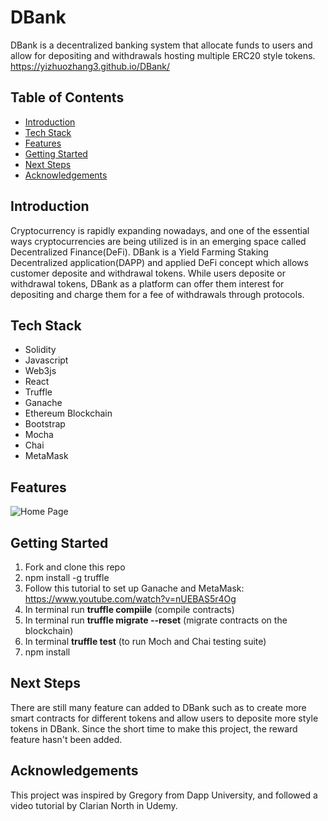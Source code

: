 # **DBank**
DBank is a decentralized banking system that allocate funds to users and allow for depositing and withdrawals hosting multiple ERC20 style tokens.
https://yizhuozhang3.github.io/DBank/

## Table of Contents
- [Introduction](#introduction)
- [Tech Stack](#tech-stack)
- [Features](#features)
- [Getting Started](#getting-started)
- [Next Steps](#next-steps)
- [Acknowledgements](#acknowledgements)

## Introduction
Cryptocurrency is rapidly expanding nowadays, and one of the essential ways cryptocurrencies are being utilized is in an emerging space called Decentralized Finance(DeFi). DBank is a Yield Farming Staking Decentralized application(DAPP) and applied DeFi concept which allows customer deposite and withdrawal tokens. While users deposite or withdrawal tokens, DBank as a platform can offer them interest for depositing and charge them for a fee of withdrawals through protocols.

## Tech Stack
- Solidity
- Javascript
- Web3js
- React
- Truffle
- Ganache
- Ethereum Blockchain
- Bootstrap
- Mocha
- Chai
- MetaMask

## Features
![Home Page](https://media.giphy.com/media/xC23zXOJ6XRJ2tiAhj/giphy.gif)

## Getting Started
1. Fork and clone this repo
2. npm install -g truffle
3. Follow this tutorial to set up Ganache and MetaMask: https://www.youtube.com/watch?v=nUEBAS5r4Og
4. In terminal run **truffle compiile** (compile contracts)
5. In terminal run **truffle migrate --reset** (migrate contracts on the blockchain)
6. In terminal **truffle test** (to run Moch and Chai testing suite)
7. npm install

## Next Steps
There are still many feature can added to DBank such as to create more smart contracts for different tokens and allow users to deposite more style tokens in DBank. Since the short time to make this project, the reward feature hasn't been added. 

## Acknowledgements
This project was inspired by Gregory from Dapp University, and followed a video tutorial by Clarian North in Udemy.
